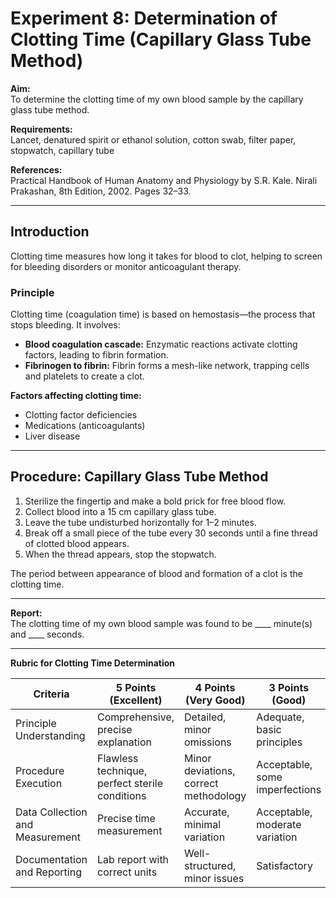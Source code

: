 # Experiment 8: Determination of Clotting Time (Capillary Glass Tube Method)

**Aim:**  
To determine the clotting time of my own blood sample by the capillary glass tube method.

**Requirements:**  
Lancet, denatured spirit or ethanol solution, cotton swab, filter paper, stopwatch, capillary tube

**References:**  
Practical Handbook of Human Anatomy and Physiology by S.R. Kale. Nirali Prakashan, 8th Edition, 2002. Pages 32–33.

---

## Introduction

Clotting time measures how long it takes for blood to clot, helping to screen for bleeding disorders or monitor anticoagulant therapy.

### Principle

Clotting time (coagulation time) is based on hemostasis—the process that stops bleeding. It involves:
- **Blood coagulation cascade:** Enzymatic reactions activate clotting factors, leading to fibrin formation.
- **Fibrinogen to fibrin:** Fibrin forms a mesh-like network, trapping cells and platelets to create a clot.

**Factors affecting clotting time:**
- Clotting factor deficiencies
- Medications (anticoagulants)
- Liver disease

---

## Procedure: Capillary Glass Tube Method

1. Sterilize the fingertip and make a bold prick for free blood flow.
2. Collect blood into a 15 cm capillary glass tube.
3. Leave the tube undisturbed horizontally for 1–2 minutes.
4. Break off a small piece of the tube every 30 seconds until a fine thread of clotted blood appears.
5. When the thread appears, stop the stopwatch.

The period between appearance of blood and formation of a clot is the clotting time.

---

**Report:**  
The clotting time of my own blood sample was found to be ____ minute(s) and ____ seconds.

---

**Rubric for Clotting Time Determination**

| Criteria                          | 5 Points (Excellent) | 4 Points (Very Good) | 3 Points (Good) | 2 Points (Fair) | 1 Point (Poor) |
| ---------------------------------- | -------------------- | -------------------- | --------------- | --------------- | -------------- |
| Principle Understanding            | Comprehensive, precise explanation | Detailed, minor omissions | Adequate, basic principles | Partial, significant gaps | Minimal/incorrect understanding |
| Procedure Execution                | Flawless technique, perfect sterile conditions | Minor deviations, correct methodology | Acceptable, some imperfections | Significant errors | Incorrect approach |
| Data Collection and Measurement    | Precise time measurement | Accurate, minimal variation | Acceptable, moderate variation | Inconsistent, notable discrepancies | Unreliable/incorrect measurement |
| Documentation and Reporting        | Lab report with correct units | Well-structured, minor issues | Satisfactory | Incomplete, significant omissions | Inadequate/missing documentation |